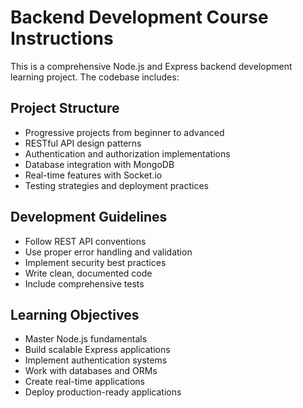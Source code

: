 <!-- Use this file to provide workspace-specific custom instructions to Copilot. For more details, visit https://code.visualstudio.com/docs/copilot/copilot-customization#_use-a-githubcopilotinstructionsmd-file -->

# Backend Development Course Instructions

This is a comprehensive Node.js and Express backend development learning project. The codebase includes:

## Project Structure
- Progressive projects from beginner to advanced
- RESTful API design patterns
- Authentication and authorization implementations
- Database integration with MongoDB
- Real-time features with Socket.io
- Testing strategies and deployment practices

## Development Guidelines
- Follow REST API conventions
- Use proper error handling and validation
- Implement security best practices
- Write clean, documented code
- Include comprehensive tests

## Learning Objectives
- Master Node.js fundamentals
- Build scalable Express applications
- Implement authentication systems
- Work with databases and ORMs
- Create real-time applications
- Deploy production-ready applications

